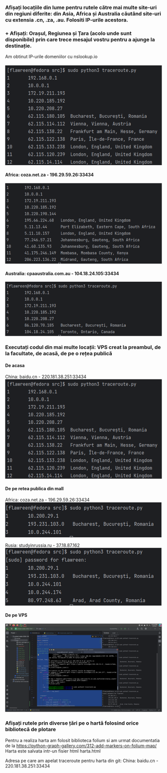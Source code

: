 ### Afișați locațiile din lume pentru rutele către mai multe site-uri din regiuni diferite: din Asia, Africa și Australia căutând site-uri cu extensia .cn, .za, .au. Folositi IP-urile acestora.
### + Afișați: Orașul, Regiunea și Țara (acolo unde sunt disponibile) prin care trece mesajul vostru pentru a ajunge la destinație.
Am obtinut IP-urile domeniilor cu nslookup.io
#### 
![img_1.png](img_1.png)

#### Africa: coza.net.za - 196.29.59.26:33434
![img_2.png](img_2.png)

#### Australia: cpaaustralia.com.au - 104.18.24.105:33434
![img_3.png](img_3.png)


### Executați codul din mai multe locații: VPS creat la preambul, de la facultate, de acasă, de pe o rețea publică

#### De acasa
China: baidu.cn - 220.181.38.251:33434
![img_1.png](img_1.png)

#### De pe retea publica din mall
Africa: coza.net.za - 196.29.59.26:33434
![img_4.png](img_4.png)

Rusia: studyinrussia.ru - 37.18.87.162
![img_5.png](img_5.png)

#### De pe VPS
![img_7.png](img_7.png)

### Afișați rutele prin diverse țări pe o hartă folosind orice bibliotecă de plotare
Pentru a realiza harta am folosit biblioteca folium si am urmat
documentatia de la https://python-graph-gallery.com/312-add-markers-on-folium-map/
Harta este salvata intr-un fisier html harta.html

Adresa pe care am apelat traceroute pentru harta din git:
China: baidu.cn - 220.181.38.251:33434


